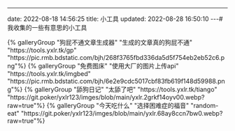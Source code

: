 ---
date: 2022-08-18 14:56:25
title: 小工具
updated: 2022-08-28 16:50:10
---# 我收集的一些有意思的小工具

<div class="gallery-group-main">
{% galleryGroup "狗屁不通文章生成器" "生成的文章真的狗屁不通" "https://tools.yxlr.tk/gp" "https://pic.rmb.bdstatic.com/bjh/268f3765fbd336da5d5f754eb2eb52c6.png"%}
{% galleryGroup "免费图床" "使用大厂的图片上传api" "https://tools.yxlr.tk/imgbed" "https://pic.rmb.bdstatic.com/bjh/6e2e9cdc5017cbf83fb619f148d59988.png"%}
{% galleryGroup "舔狗日记" "太舔了吧" "https://tools.yxlr.tk/tiango" "https://git.poker/yxlr123/imges/blob/main/yxlr.2grkf14oyv00.webp?raw=true"%}
{% galleryGroup "今天吃什么" "选择困难症的福音" "random-eat" "https://git.poker/yxlr123/imges/blob/main/yxlr.68ay8ccn7bw0.webp?raw=true"%}

</div>

